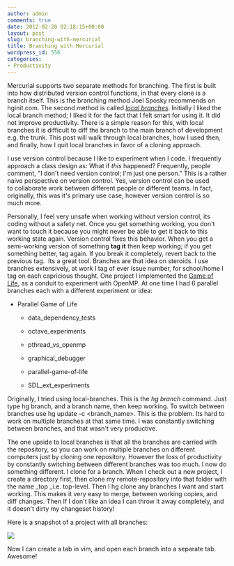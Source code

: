 ```yaml
---
author: admin
comments: true
date: 2012-02-20 02:18:15+00:00
layout: post
slug: branching-with-mercurial
title: Branching with Mercurial
wordpress_id: 556
categories:
- Productivity
---
```


Mercurial supports two separate methods for branching. The first is built into how distributed version control functions, in that every clone is a branch itself. This is the branching method Joel Sposky recommends on hginit.com. The second method is called _[local branches](http://mercurial.selenic.com/wiki/Branch)_. Initially I liked the local branch method; I liked it for the fact that I felt smart for using it. It did not improve productivity. There is a simple reason for this, with local branches it is difficult to diff the branch to the main branch of development e.g. the trunk. This post will walk through local branches, how I used then, and finally, how I quit local branches in favor of a cloning approach.

<!-- more -->

I use version control because I like to experiment when I code. I frequently approach a class design as: What if _this_ happened? Frequently, people comment, "I don't need version control; I'm just one person." This is a rather naive perspective on version control. Yes, version control can be used to collaborate work between different people or different teams. In fact, originally, this was it's primary use case, however version control is so much more.

Personally, I feel very unsafe when working without version control, its coding without a safety net. Once you get something working, you don't want to touch it because you might never be able to get it back to this working state again. Version control fixes this behavior. When you get a semi-working version of something **tag it** then keep working; if you get something better, tag again. If you break it completely, revert back to the previous tag.  Its a great tool. Branches are that idea on steroids. I use branches extensively, at work I tag of ever issue number, for school/home I tag on each capricious thought. One project I implemented the [Game of Life](http://www.codestrokes.com/2011/10/parallel-game-of-life/), as a conduit to experiment with OpenMP. At one time I had 6 parallel branches each with a different experiment or idea:



	
  * Parallel Game of Life


	
    * data_dependency_tests

	
    * octave_experiments

	
    * pthread_vs_openmp

	
    * graphical_debugger

	
    * parallel-game-of-life

	
    * SDL_ext_experiments





Originally, I tried using local-branches. This is the _hg branch_ command. Just type hg branch, and a branch name, then keep working. To switch between branches use hg update -c <branch_name>. This is the problem. Its hard to work on multiple branches at that same time. I was constantly switching between branches, and that wasn't very productive.







The one upside to local branches is that all the branches are carried with the repository, so you can work on multiple branches on different computers just by cloning one repository. However the loss of productivity by constantly switching between different branches was too much. I now do something different. I clone for a branch. When I check out a new project, I create a directory first, then clone my remote-repository into that folder with the name _top _i.e. top-level. Then I hg clone any branches I want and start working. This makes it very easy to merge, between working copies, and diff changes. Then If I don't like an idea I can throw it away completely, and it doesn't dirty my changeset history!







Here is a snapshot of a project with all branches:


[![](http://www.codestrokes.com/wp-content/uploads/2012/02/Screenshot-GOF-300x272.png)](http://www.codestrokes.com/wp-content/uploads/2012/02/Screenshot-GOF.png)


Now I can create a tab in vim, and open each branch into a separate tab. Awesome!



